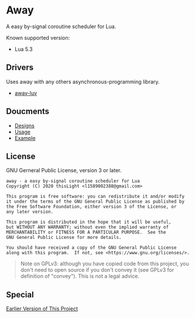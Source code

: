 # Away
A easy by-signal coroutine scheduler for Lua.

Known supported version:
- Lua 5.3

## Drivers
Uses away with any others asynchronous-programming library.

- [away-luv](https://github.com/thislight/away-luv)

## Doucments
- [Designs](wiki/designs.md)
- [Usage](wiki/usage.md)
- [Example](example/)

## License
GNU Gerneral Public License, version 3 or later.

    away - a easy by-signal coroutine scheduler for Lua
    Copyright (C) 2020 thisLight <l1589002388@gmail.com>

    This program is free software: you can redistribute it and/or modify
    it under the terms of the GNU General Public License as published by
    the Free Software Foundation, either version 3 of the License, or
    any later version.

    This program is distributed in the hope that it will be useful,
    but WITHOUT ANY WARRANTY; without even the implied warranty of
    MERCHANTABILITY or FITNESS FOR A PARTICULAR PURPOSE.  See the
    GNU General Public License for more details.

    You should have received a copy of the GNU General Public License
    along with this program.  If not, see <https://www.gnu.org/licenses/>.

> Note on GPLv3: although you have copied code from this project, you don't need to open source if you don't convey it (see GPLv3 for definition of "convey"). This is not a legal advice.

## Special

[Earlier Version of This Project](https://gist.github.com/thislight/220ce18f2e7f303c0b08e1e9c6f3c8ae)
